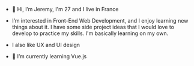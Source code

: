 - 👋 Hi, I’m Jeremy, I'm 27 and I live in France
- I’m interested in Front-End Web Development, and I enjoy learning new things about it. I have some side project ideas that I would love to develop to practice my skills. I'm basically learning on my own.

- I also like UX and UI design

- 🌱 I’m currently learning Vue.js

<!---
Halfonx/Halfonx is a ✨ special ✨ repository because its `README.md` (this file) appears on your GitHub profile.
You can click the Preview link to take a look at your changes.
--->
